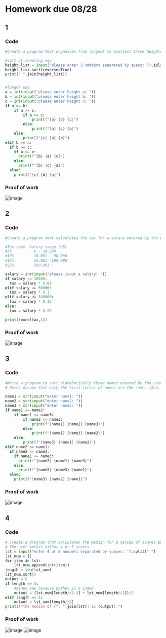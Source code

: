 # Homework due 08/28

## 1

### Code
```.py
#Create a program that organizes from largest to smallest three heights in cms entered by the user.

#sort of cheating way
height_list = input("please enter 3 numbers separated by space: ").split(" ")
height_list.sort(reverse=True)
print(" ".join(height_list))


#longer way
a = int(input("please enter height a: "))
b = int(input("please enter height b: "))
c = int(input("please enter height c: "))
if a >= b:
    if a >= c:
        if b >= c:
            print(f"{a} {b} {c}")
        else:
            print(f"{a} {c} {b}")
    else:
        print(f"{c} {a} {b}")
elif b >= a: 
  if b >= c:
    if a >= c:
      print(f"{b} {a} {c}")
    else:
      print(f"{b} {c} {a}")
  else:
    print(f"{c} {b} {a}")
```
### Proof of work
![image](https://github.com/user-attachments/assets/ac26f1e6-f25b-4070-a5b2-ea43b4dad238)


## 2

### Code
```.py
#Create a program that calculates the tax for a salary entered by the user following the table below.

#Tax rate  Salary range (US)
#5%          0 - 10.000
#10%         10.001 - 50.000
#15%         50.001 -100.000
#25%         100.001 -

salary = int(input("please input a salary: "))
if salary <= 10000:
  tax = salary * 0.05
elif salary <= 50000:
  tax = salary * 0.1
elif salary <= 100000:
  tax = salary * 0.15
else:
  tax = salary * 0.25

print(round(tax,1))
```

### Proof of work
![image](https://github.com/user-attachments/assets/6fc2b10f-1d59-430c-adf0-2ed7aecad5a8)


## 3

### Code
```.py
#Write a program to sort alphabetically three names entered by the user.
# Note: Assume that only the first letter of names are the same. (Ann, Aya, Aimi)

name1 = str(input("enter name1: "))
name2 = str(input("enter name2: "))
name3 = str(input("enter name3: "))
if name1 <= name2:
    if name1 <= name3:
        if name2 <= name3:
            print(f"{name1} {name2} {name3}")
        else:
            print(f"{name1} {name3} {name2}")
    else:
        print(f"{name3} {name1} {name2}")
elif name2 <= name1:
  if name2 <= name3:
    if name1 <= name3:
      print(f"{name2} {name1} {name3}")
    else:
      print(f"{name2} {name3} {name1}")
  else:
    print(f"{name3} {name2} {name1}")
```

### Proof of work
![image](https://github.com/user-attachments/assets/6da76d20-4f4e-4b43-9f9a-74012c8b56d6)


## 4

### Code
```.py
# Create a program that calculates the median for a series of scores entered by the user.
# The user enters either 4 or 5 scores.
lst = input("enter 4 or 5 numbers separated by spaces: ").split(" ")
lst_num = []
for item in lst:
    lst_num.append(int(item))
length = len(lst_num)
lst_num.sort()
output = 0
if length == 4:
    #minus one because python is 0 index
    output = (lst_num[length//2-1] + lst_num[length//2])/2
elif length == 5:
    output = lst_num[length//2]
print(f"the median of {", ".join(lst)} is {output}.")
```

### Proof of work
![image](https://github.com/user-attachments/assets/f5f9907b-4fb6-4a54-b7d3-a83083ea68cf)
![image](https://github.com/user-attachments/assets/93c9e858-c7fd-4949-b57d-2f99518c99a8)

